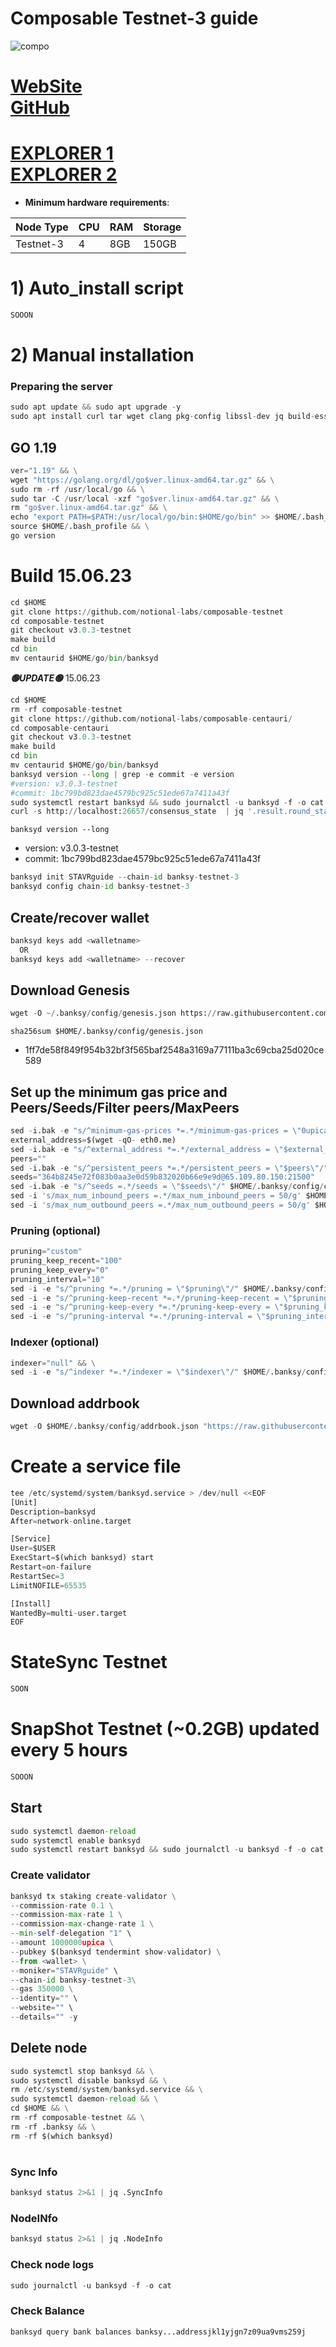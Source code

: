 # Composable Testnet-3 guide

![compo](https://github.com/obajay/nodes-Guides/assets/44331529/49502f93-cb03-461e-b788-78a391456f72)

[WebSite](https://www.composable.finance/)\
[GitHub](https://github.com/notional-labs/composable-networks)
=
[EXPLORER 1](https://explorer.nodestake.top/banksy-testnet/staking) \
[EXPLORER 2](https://explorer.nodexcapital.com/composable/staking)
=

- **Minimum hardware requirements**:

| Node Type |CPU | RAM  | Storage  | 
|-----------|----|------|----------|
| Testnet-3   |   4|  8GB | 150GB    |


# 1) Auto_install script
```python
SOOON
```

# 2) Manual installation

### Preparing the server
```python
sudo apt update && sudo apt upgrade -y
sudo apt install curl tar wget clang pkg-config libssl-dev jq build-essential bsdmainutils git make ncdu gcc git jq chrony liblz4-tool -y
```

## GO 1.19
```python
ver="1.19" && \
wget "https://golang.org/dl/go$ver.linux-amd64.tar.gz" && \
sudo rm -rf /usr/local/go && \
sudo tar -C /usr/local -xzf "go$ver.linux-amd64.tar.gz" && \
rm "go$ver.linux-amd64.tar.gz" && \
echo "export PATH=$PATH:/usr/local/go/bin:$HOME/go/bin" >> $HOME/.bash_profile && \
source $HOME/.bash_profile && \
go version
```

# Build 15.06.23
```python
cd $HOME
git clone https://github.com/notional-labs/composable-testnet
cd composable-testnet
git checkout v3.0.3-testnet
make build
cd bin
mv centaurid $HOME/go/bin/banksyd
```
*******🟢UPDATE🟢******* 15.06.23
```python
cd $HOME
rm -rf composable-testnet
git clone https://github.com/notional-labs/composable-centauri/
cd composable-centauri
git checkout v3.0.3-testnet
make build
cd bin
mv centaurid $HOME/go/bin/banksyd
banksyd version --long | grep -e commit -e version
#version: v3.0.3-testnet
#commit: 1bc799bd823dae4579bc925c51ede67a7411a43f
sudo systemctl restart banksyd && sudo journalctl -u banksyd -f -o cat
curl -s http://localhost:26657/consensus_state  | jq '.result.round_state.height_vote_set[0].prevotes_bit_array'

```

`banksyd version --long`
- version: v3.0.3-testnet
- commit: 1bc799bd823dae4579bc925c51ede67a7411a43f

```python
banksyd init STAVRguide --chain-id banksy-testnet-3
banksyd config chain-id banksy-testnet-3
```    

## Create/recover wallet
```python
banksyd keys add <walletname>
  OR
banksyd keys add <walletname> --recover
```

## Download Genesis
```python
wget -O ~/.banksy/config/genesis.json https://raw.githubusercontent.com/notional-labs/composable-networks/main/banksy-testnet-3/genesis.json
```
`sha256sum $HOME/.banksy/config/genesis.json`
+ 1ff7de58f849f954b32bf3f565baf2548a3169a77111ba3c69cba25d020ce589

## Set up the minimum gas price and Peers/Seeds/Filter peers/MaxPeers
```python
sed -i.bak -e "s/^minimum-gas-prices *=.*/minimum-gas-prices = \"0upica\"/;" ~/.banksy/config/app.toml
external_address=$(wget -qO- eth0.me) 
sed -i.bak -e "s/^external_address *=.*/external_address = \"$external_address:26656\"/" $HOME/.banksy/config/config.toml
peers=""
sed -i.bak -e "s/^persistent_peers *=.*/persistent_peers = \"$peers\"/" $HOME/.banksy/config/config.toml
seeds="364b8245e72f083b0aa3e0d59b832020b66e9e9d@65.109.80.150:21500"
sed -i.bak -e "s/^seeds =.*/seeds = \"$seeds\"/" $HOME/.banksy/config/config.toml
sed -i 's/max_num_inbound_peers =.*/max_num_inbound_peers = 50/g' $HOME/.banksy/config/config.toml
sed -i 's/max_num_outbound_peers =.*/max_num_outbound_peers = 50/g' $HOME/.banksy/config/config.toml

```
### Pruning (optional)
```python
pruning="custom"
pruning_keep_recent="100"
pruning_keep_every="0"
pruning_interval="10"
sed -i -e "s/^pruning *=.*/pruning = \"$pruning\"/" $HOME/.banksy/config/app.toml
sed -i -e "s/^pruning-keep-recent *=.*/pruning-keep-recent = \"$pruning_keep_recent\"/" $HOME/.banksy/config/app.toml
sed -i -e "s/^pruning-keep-every *=.*/pruning-keep-every = \"$pruning_keep_every\"/" $HOME/.banksy/config/app.toml
sed -i -e "s/^pruning-interval *=.*/pruning-interval = \"$pruning_interval\"/" $HOME/.banksy/config/app.toml
```
### Indexer (optional) 
```python
indexer="null" && \
sed -i -e "s/^indexer *=.*/indexer = \"$indexer\"/" $HOME/.banksy/config/config.toml
```

## Download addrbook
```python
wget -O $HOME/.banksy/config/addrbook.json "https://raw.githubusercontent.com/obajay/nodes-Guides/main/Projects/Composable/Testnet-3/addrbook.json"
```

# Create a service file
```python
tee /etc/systemd/system/banksyd.service > /dev/null <<EOF
[Unit]
Description=banksyd
After=network-online.target

[Service]
User=$USER
ExecStart=$(which banksyd) start
Restart=on-failure
RestartSec=3
LimitNOFILE=65535

[Install]
WantedBy=multi-user.target
EOF
```
# StateSync Testnet
```python
SOON
```
# SnapShot Testnet (~0.2GB) updated every 5 hours  
```python
SOOON
```

## Start
```python
sudo systemctl daemon-reload
sudo systemctl enable banksyd
sudo systemctl restart banksyd && sudo journalctl -u banksyd -f -o cat
```

### Create validator
```python
banksyd tx staking create-validator \
--commission-rate 0.1 \
--commission-max-rate 1 \
--commission-max-change-rate 1 \
--min-self-delegation "1" \
--amount 1000000upica \
--pubkey $(banksyd tendermint show-validator) \
--from <wallet> \
--moniker="STAVRguide" \
--chain-id banksy-testnet-3\
--gas 350000 \
--identity="" \
--website="" \
--details="" -y
```

## Delete node
```python
sudo systemctl stop banksyd && \
sudo systemctl disable banksyd && \
rm /etc/systemd/system/banksyd.service && \
sudo systemctl daemon-reload && \
cd $HOME && \
rm -rf composable-testnet && \
rm -rf .banksy && \
rm -rf $(which banksyd)
```
#
### Sync Info
```python
banksyd status 2>&1 | jq .SyncInfo
```
### NodeINfo
```python
banksyd status 2>&1 | jq .NodeInfo
```
### Check node logs
```python
sudo journalctl -u banksyd -f -o cat
```
### Check Balance
```python
banksyd query bank balances banksy...addressjkl1yjgn7z09ua9vms259j
```
